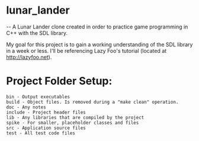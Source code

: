 # lunar_lander
 -- A Lunar Lander clone created in order to practice game programming in C++ with the SDL library.

My goal for this project is to gain a working understanding of the SDL library in a week or less. I'll be referencing Lazy Foo's tutorial (located at http://lazyfoo.net).

# Project Folder Setup:
	bin - Output executables
	build - Object files. Is removed during a "make clean" operation.
	doc - Any notes
	include - Project header files
	lib - Any libraries that are compiled by the project
	spike - For smaller, placeholder classes and files
	src - Application source files
	test - All test code files
